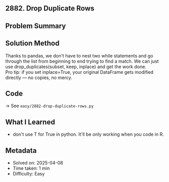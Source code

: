 ## 2882. Drop Duplicate Rows

## Problem Summary  

## Solution Method  
Thanks to pandas, we don't have to nest two while statements and go through the list from beginning to end trying to find a match. 
We can just use drop_duplicates(subset, keep, inplace) and get the work done.  
Pro tip: if you set inplace=True, your original DataFrame gets modified directly — no copies, no mercy.

## Code  
→ See `easy/2882-drop-duplicate-rows.py`

## What I Learned  
- don't use T for True in python. It'll be only working when you code in R. 

## Metadata  
- Solved on: 2025-04-08  
- Time taken: 1 min  
- Difficulty: Easy  
